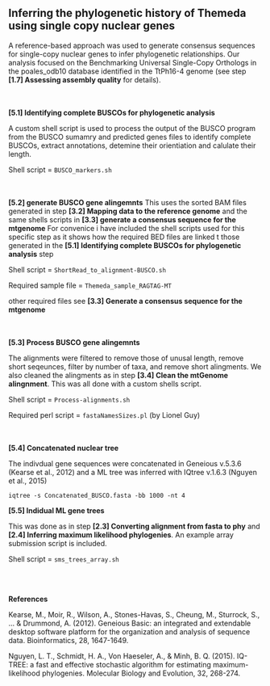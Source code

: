 ## Inferring the phylogenetic history of Themeda using single copy nuclear genes

A reference-based approach was used to generate consensus sequences for single-copy nuclear genes to infer phylogenetic relationships. Our analysis focused on the Benchmarking Universal Single-Copy Orthologs in the poales_odb10 database identified in the TtPh16-4 genome (see step **[1.7] Assessing assembly quality** for details).

<br/><br/>
**[5.1] Identifying complete BUSCOs for phylogenetic analysis**

A custom shell script is used to process the output of the BUSCO program from the BUSCO sumamry and predicted genes files to identify complete BUSCOs, extract annotations, detemine their orientiation and calulate their length.

Shell script = `BUSCO_markers.sh`

<br/><br/>
**[5.2] generate BUSCO gene alingemnts**
This uses the sorted BAM files generated in step **[3.2] Mapping data to the reference genome** and the same shells scripts in **[3.3] generate a consensus sequence for the mtgenome** For convenice i have included the shell scripts used for this specific step as it shows how the required BED files are linked t those generated in the **[5.1] Identifying complete BUSCOs for phylogenetic analysis** step 

Shell script = `ShortRead_to_alignment-BUSCO.sh`

Required sample file = `Themeda_sample_RAGTAG-MT`

other required files see  **[3.3] Generate a consensus sequence for the mtgenome**

<br/><br/>
**[5.3] Process BUSCO gene alingemnts**

The alignments were filtered to remove those of unusal length, remove short seqeunces, filter by number of taxa, and remove short alingments. We also cleaned the alingments as in step **[3.4] Clean the mtGenome alingnment**. This was all done with a custom shells script.

Shell script = `Process-alignments.sh`

Required perl script = `fastaNamesSizes.pl` (by Lionel Guy)

<br/><br/>
**[5.4] Concatenated nuclear tree**

The indivdual gene sequences were concatenated in Geneious v.5.3.6 (Kearse et al., 2012) and a ML tree was inferred with IQtree v.1.6.3 (Nguyen et al., 2015)

`iqtree -s Concatenated_BUSCO.fasta -bb 1000 -nt 4`

**[5.5] Indidual ML gene trees**

This was done as in step **[2.3] Converting alignment from fasta to phy** and **[2.4] Inferring maximum likelihood phylogenies**. An example array submission script is included. 

Shell script = `sms_trees_array.sh`

<br/><br/>

**References**

Kearse, M., Moir, R., Wilson, A., Stones-Havas, S., Cheung, M., Sturrock, S., ... & Drummond, A. (2012). Geneious Basic: an integrated and extendable desktop software platform for the organization and analysis of sequence data. Bioinformatics, 28, 1647-1649.

Nguyen, L. T., Schmidt, H. A., Von Haeseler, A., & Minh, B. Q. (2015). IQ-TREE: a fast and effective stochastic algorithm for estimating maximum-likelihood phylogenies. Molecular Biology and Evolution, 32, 268-274.

